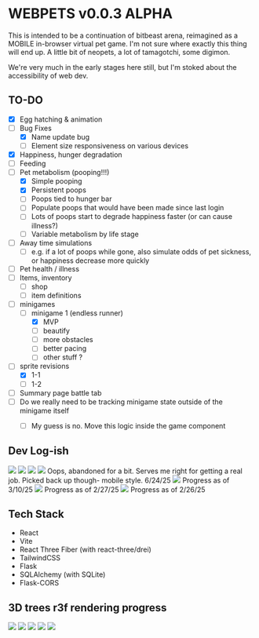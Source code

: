 # WEBPETS v0.0.3 ALPHA

This is intended to be a continuation of bitbeast arena, reimagined as a MOBILE in-browser virtual pet game. I'm not sure where exactly this thing will end up. A little bit of neopets, a lot of tamagotchi, some digimon. 

We're very much in the early stages here still, but I'm stoked about the accessibility of web dev.

## TO-DO
* [x] Egg hatching & animation
* [ ] Bug Fixes
    * [x] Name update bug
    * [ ] Element size responsiveness on various devices
* [x] Happiness, hunger degradation
* [ ] Feeding
* [ ] Pet metabolism (pooping!!!)
    * [x] Simple pooping
    * [x] Persistent poops
    * [ ] Poops tied to hunger bar
    * [ ] Populate poops that would have been made since last login
    * [ ] Lots of poops start to degrade happiness faster (or can cause illness?)
    * [ ] Variable metabolism by life stage
* [ ] Away time simulations 
    * [ ] e.g. if a lot of poops while gone, also simulate odds of pet sickness, or happiness decrease more quickly
* [ ] Pet health / illness
* [ ] Items, inventory
    * [ ] shop
    * [ ] item definitions
* [ ] minigames
    * [ ] minigame 1 (endless runner)
        * [x] MVP
        * [ ] beautify
        * [ ] more obstacles
        * [ ] better pacing
        * [ ] other stuff ?
* [ ] sprite revisions
    * [x] 1-1
    * [ ] 1-2
* [ ] Summary page battle tab
* [ ] Do we really need to be tracking minigame state outside of the minigame itself
    * [ ] My guess is no. Move this logic inside the game component


## Dev Log-ish
<img src = "screenshots/v0.0.2_menu.png">
<img src = "screenshots/v0.0.2_egg_select.png">
<img src = "screenshots/v0.0.2_main.png">
<img src = "screenshots/v0.0.2_pet_summary.png">
Oops, abandoned for a bit. Serves me right for getting a real job.
Picked back up though- mobile style. 6/24/25

<img src = "screenshots/VVs2.PNG">
Progress as of 3/10/25
<img src = "screenshots/varmintsScreenshot.PNG">
Progress as of 2/27/25
<img src = "screenshots/virtualVarmints.PNG">
Progress as of 2/26/25

## Tech Stack
- React
- Vite
- React Three Fiber (with react-three/drei)
- TailwindCSS
- Flask
- SQLAlchemy (with SQLite)
- Flask-CORS

## 3D trees r3f rendering progress
<img src = "screenshots/tree.PNG">
<img src = "screenshots/tree2.PNG">
<img src = "screenshots/tree3.PNG">
<img src = "screenshots/tree4.PNG">
<img src = "screenshots/treeClearing.PNG">